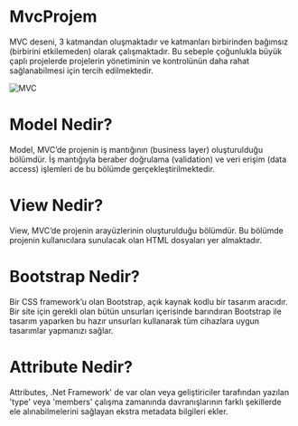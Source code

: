 # MvcProjem

MVC deseni, 3 katmandan oluşmaktadır ve katmanları birbirinden bağımsız (birbirini etkilemeden) olarak çalışmaktadır. Bu sebeple çoğunlukla büyük çaplı projelerde projelerin yönetiminin ve kontrolünün daha rahat sağlanabilmesi için tercih edilmektedir. 

![MVC](https://miro.medium.com/max/2400/1*1SWYJzbQSdKQbeVj4FvLwA.png)

# Model Nedir?

Model, MVC’de projenin iş mantığının (business layer) oluşturulduğu bölümdür. İş mantığıyla beraber doğrulama (validation) ve veri erişim (data access) işlemleri de bu bölümde gerçekleştirilmektedir.

# View Nedir?

View, MVC’de projenin arayüzlerinin oluşturulduğu bölümdür. Bu bölümde projenin kullanıcılara sunulacak olan HTML dosyaları yer almaktadır.

# Bootstrap Nedir?
Bir CSS framework’u olan Bootstrap, açık kaynak kodlu bir tasarım aracıdır. 
Bir site için gerekli olan bütün unsurları içerisinde barındıran Bootstrap ile tasarım yaparken bu hazır unsurları kullanarak tüm cihazlara uygun tasarımlar yapmanızı sağlar.

# Attribute Nedir?
Attributes, .Net Framework' de var olan veya geliştiriciler tarafından yazılan 'type' veya 'members' çalışma zamanında davranışlarının farklı şekillerde ele alınabilmelerini sağlayan ekstra metadata bilgileri ekler.
